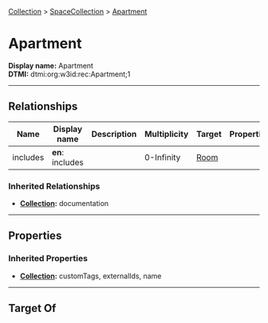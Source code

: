 [Collection](../Collection.md) > [SpaceCollection](SpaceCollection.md) > [Apartment](#)
# Apartment

**Display name:** Apartment<br />
**DTMI:** dtmi:org:w3id:rec:Apartment;1

---

## Relationships
|Name|Display name|Description|Multiplicity|Target|Properties|Writable|
|-|-|-|-|-|-|-|
|includes|**en**: includes||0-Infinity|[Room](../../Space/Architecture/Room/Room.md)||True|
### Inherited Relationships
* **[Collection](../Collection.md):** documentation

---

## Properties
### Inherited Properties
* **[Collection](../Collection.md):** customTags, externalIds, name

---

## Target Of
